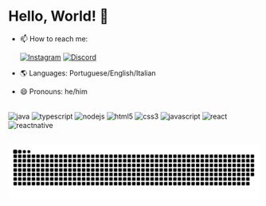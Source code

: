 # Hello, World! 🖖

<!-- ![Bernardo Cerqueira GitHub stats](https://github-readme-stats.vercel.app/api?username=BernardoCerqueira&show_icons=true&theme=highcontrast) -->

- 📫 How to reach me:

    [![Instagram](https://img.shields.io/badge/Instagram-E4405F?style=for-the-badge&logo=instagram&logoColor=white)](https://www.instagram.com/be_cerqueira07/)
[![Discord](https://img.shields.io/badge/Discord-7289DA?style=for-the-badge&logo=discord&logoColor=white)](https://discord.com/channels/BernardoCerqueira#9039)

- 🌎 Languages: Portuguese/English/Italian

- 😄 Pronouns: he/him

<div style="display: inline_block"><br/>
    <img align="center" alt="java" src="https://img.shields.io/badge/Java-ED8B00?style=for-the-badge&logo=java&logoColor=white" />
    <img align="center" alt="typescript" src="https://img.shields.io/badge/TypeScript-007ACC?style=for-the-badge&logo=typescript&logoColor=white" />
    <img align="center" alt="nodejs" src="https://img.shields.io/badge/Node.js-43853D?style=for-the-badge&logo=node.js&logoColor=white" />
    <img align="center" alt="html5" src="https://img.shields.io/badge/HTML5-E34F26?style=for-the-badge&logo=html5&logoColor=white" />
    <img align="center" alt="css3" src="https://img.shields.io/badge/CSS3-1572B6?style=for-the-badge&logo=css3&logoColor=white" />
    <img align="center" alt="javascript" src="https://img.shields.io/badge/JavaScript-323330?style=for-the-badge&logo=javascript&logoColor=F7DF1E" />
    <img align="center" alt="react" src="https://img.shields.io/badge/React-20232A?style=for-the-badge&logo=react&logoColor=61DAFB" />
    <img align="center" alt="reactnative" src="https://img.shields.io/badge/React_Native-20232A?style=for-the-badge&logo=react&logoColor=61DAFB" />
</div></br>

![snake gif](https://github.com/debysouza/debysouza/blob/output/github-contribution-grid-snake.svg)

<!--
**BernardoCerqueira/BernardoCerqueira** is a ✨ _special_ ✨ repository because its `README.md` (this file) appears on your GitHub profile.

Here are some ideas to get you started:

- 🔭 I’m currently working on ...
- 🌱 I’m currently learning ...
- 👯 I’m looking to collaborate on ...
- 🤔 I’m looking for help with ...
- 💬 Ask me about ...
- 📫 How to reach me: ...
- 😄 Pronouns: ...
- ⚡ Fun fact: ...
-->
